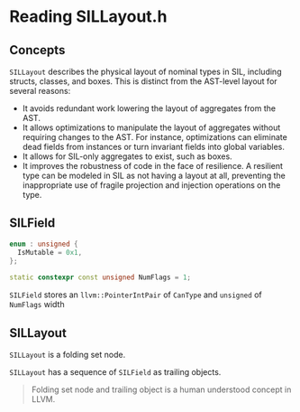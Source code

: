 # Reading SILLayout.h

## Concepts
`SILLayout` describes the physical layout of nominal types in SIL, including structs, classes, and boxes. This is distinct from the AST-level layout for several reasons:
- It avoids redundant work lowering the layout of aggregates from the AST.
- It allows optimizations to manipulate the layout of aggregates without requiring changes to the AST. For instance, optimizations can eliminate dead fields from instances or turn invariant fields into global variables.
- It allows for SIL-only aggregates to exist, such as boxes.
- It improves the robustness of code in the face of resilience. A resilient type can be modeled in SIL as not having a layout at all, preventing the inappropriate use of fragile projection and injection operations on the type.

## SILField

```cpp
enum : unsigned {
  IsMutable = 0x1,
};
  
static constexpr const unsigned NumFlags = 1;
```

`SILField` stores an `llvm::PointerIntPair` of `CanType` and `unsigned` of `NumFlags` width

## SILLayout

`SILLayout` is a folding set node.

`SILLayout` has a sequence of `SILField` as trailing objects.

> Folding set node and trailing object is a human understood concept in LLVM.



